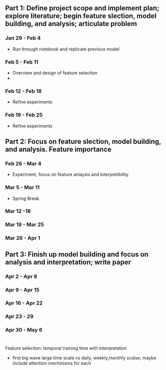 ## Part 1: Define project scope and implement plan; explore literature; begin feature slection, model building, and analysis; articulate problem
### Jan 29 - Feb 4
- Run through notebook and replicate previous model
### Feb 5 - Feb 11 
- Overview and design of feature selection
- 
### Feb 12 - Feb 18
- Refine experiments
### Feb 19 - Feb 25
- Refine experiments
## Part 2: Focus on feature slection, model building, and analysis. Feature importance
### Feb 26 - Mar 4
- Experiment, focus on feature anlaysis and interpretibility 
### Mar 5 - Mar 11
- Spring Break
### Mar 12 -18
### Mar 19 - Mar 25
### Mar 26 - Apr 1
## Part 3: Finish up model building and focus on analysis and interpretation; write paper 
### Apr 2 - Apr 8
### Apr 9 - Apr 15
### Apr 16 - Apr 22
### Apr 23 - 29
### Apr 30 - May 6


# 
Feature selection: temporal training time with interpretation
- first big wave large time scale vs daily, weekly,monthly scalse; maybe include attention mechinisms for each
